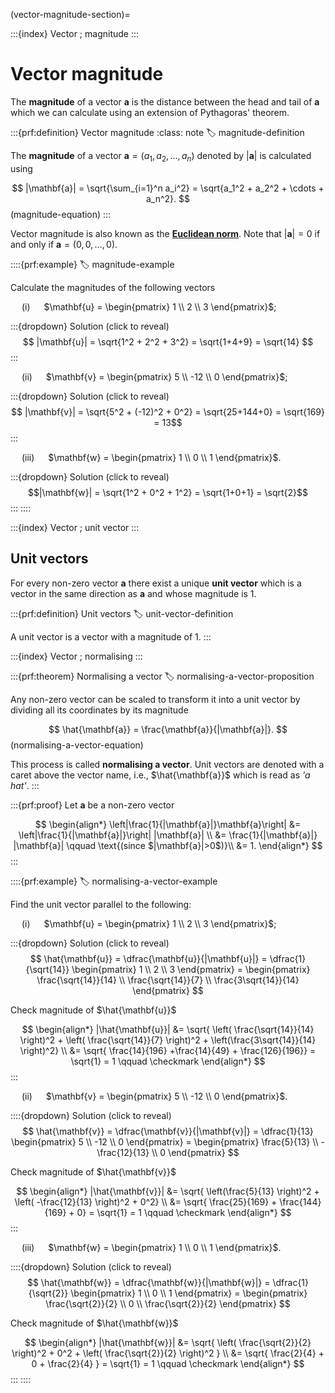 
(vector-magnitude-section)=

:::{index} Vector ; magnitude
:::

# Vector magnitude

The **magnitude** of a vector $\mathbf{a}$ is the distance between the head and tail of $\mathbf{a}$ which we can calculate using an extension of Pythagoras' theorem.

:::{prf:definition} Vector magnitude
:class: note
:label: magnitude-definition

The **magnitude** of a vector $\mathbf{a} = (a_1, a_2, \ldots, a_n)$ denoted by $|\mathbf{a}|$ is calculated using

$$ |\mathbf{a}| = \sqrt{\sum_{i=1}^n a_i^2} = \sqrt{a_1^2 + a_2^2 + \cdots + a_n^2}. $$(magnitude-equation)
:::

Vector magnitude is also known as the <a href="https://en.wikipedia.org/wiki/Norm_(mathematics)" target="_blank">**Euclidean norm**</a>. Note that $|\mathbf{a}|=0$ if and only if $\mathbf{a}=(0, 0, \ldots, 0)$.

::::{prf:example}
:label: magnitude-example

Calculate the magnitudes of the following vectors

&emsp; (i) &emsp; $\mathbf{u} = \begin{pmatrix} 1 \\ 2 \\ 3 \end{pmatrix}$;

:::{dropdown} Solution (click to reveal)
$$ |\mathbf{u}| = \sqrt{1^2 + 2^2 + 3^2} = \sqrt{1+4+9} = \sqrt{14} $$
:::

&emsp; (ii) &emsp; $\mathbf{v} = \begin{pmatrix} 5 \\ -12 \\ 0 \end{pmatrix}$;

:::{dropdown} Solution (click to reveal)
$$ |\mathbf{v}| = \sqrt{5^2 + (-12)^2 + 0^2} = \sqrt{25+144+0} = \sqrt{169} = 13$$
:::

&emsp; (iii) &emsp; $\mathbf{w} = \begin{pmatrix} 1 \\ 0 \\ 1 \end{pmatrix}$.

:::{dropdown} Solution (click to reveal)
$$|\mathbf{w}| = \sqrt{1^2 + 0^2 + 1^2} = \sqrt{1+0+1} = \sqrt{2}$$
:::
::::

:::{index} Vector ; unit vector
:::

## Unit vectors

For every non-zero vector $\mathbf{a}$ there exist a unique **unit vector** which is a vector in the same direction as $\mathbf{a}$ and whose magnitude is 1.

:::{prf:definition} Unit vectors
:label: unit-vector-definition

A unit vector is a vector with a magnitude of 1.
:::

:::{index} Vector ; normalising
:::

:::{prf:theorem} Normalising a vector
:label: normalising-a-vector-proposition

Any non-zero vector can be scaled to transform it into a unit vector by dividing all its coordinates by its magnitude

$$ \hat{\mathbf{a}} = \frac{\mathbf{a}}{|\mathbf{a}|}. $$(normalising-a-vector-equation)

This process is called **normalising a vector**. Unit vectors are denoted with a caret above the vector name, i.e., $\hat{\mathbf{a}}$ which is read as *'a hat'*.
:::

:::{prf:proof}
Let $\mathbf{a}$ be a non-zero vector

$$ \begin{align*}
    \left|\frac{1}{|\mathbf{a}|}\mathbf{a}\right| &= \left|\frac{1}{|\mathbf{a}|}\right| |\mathbf{a}| \\
    &= \frac{1}{|\mathbf{a}|} |\mathbf{a}| \qquad \text{(since $|\mathbf{a}|>0$)}\\
    &= 1.
\end{align*} $$
:::

::::{prf:example}
:label: normalising-a-vector-example

Find the unit vector parallel to the following:

&emsp; (i) &emsp; $\mathbf{u} = \begin{pmatrix} 1 \\ 2 \\ 3 \end{pmatrix}$;

:::{dropdown} Solution (click to reveal)
$$ \hat{\mathbf{u}} = \dfrac{\mathbf{u}}{|\mathbf{u}|} = \dfrac{1}{\sqrt{14}} \begin{pmatrix} 1 \\ 2 \\ 3 \end{pmatrix} = \begin{pmatrix} \frac{\sqrt{14}}{14} \\ \frac{\sqrt{14}}{7} \\ \frac{3\sqrt{14}}{14} \end{pmatrix} $$

Check magnitude of $\hat{\mathbf{u}}$

$$ \begin{align*}
    |\hat{\mathbf{u}}| &= \sqrt{ \left( \frac{\sqrt{14}}{14} \right)^2 + \left( \frac{\sqrt{14}}{7} \right)^2 + \left(\frac{3\sqrt{14}}{14} \right)^2} \\
    &= \sqrt{ \frac{14}{196} +\frac{14}{49} + \frac{126}{196}} = \sqrt{1} = 1 \qquad \checkmark
\end{align*} $$
:::

&emsp; (ii) &emsp; $\mathbf{v} = \begin{pmatrix} 5 \\ -12 \\ 0 \end{pmatrix}$.

::::{dropdown} Solution (click to reveal)
$$ \hat{\mathbf{v}} = \dfrac{\mathbf{v}}{|\mathbf{v}|} = \dfrac{1}{13} \begin{pmatrix} 5 \\ -12 \\ 0 \end{pmatrix} = \begin{pmatrix} \frac{5}{13} \\ -\frac{12}{13} \\ 0 \end{pmatrix} $$

Check magnitude of $\hat{\mathbf{v}}$

$$ \begin{align*}
    |\hat{\mathbf{v}}| &= \sqrt{ \left(\frac{5}{13} \right)^2 + \left( -\frac{12}{13} \right)^2 + 0^2} \\
    &= \sqrt{ \frac{25}{169} + \frac{144}{169} + 0} = \sqrt{1} = 1 \qquad \checkmark
\end{align*} $$
:::

&emsp; (iii) &emsp; $\mathbf{w} = \begin{pmatrix} 1 \\ 0 \\ 1 \end{pmatrix}$.

::::{dropdown} Solution (click to reveal)
$$ \hat{\mathbf{w}} = \dfrac{\mathbf{w}}{|\mathbf{w}|} = \dfrac{1}{\sqrt{2}} \begin{pmatrix} 1 \\ 0 \\ 1 \end{pmatrix} = \begin{pmatrix} \frac{\sqrt{2}}{2} \\ 0 \\ \frac{\sqrt{2}}{2} \end{pmatrix} $$

Check magnitude of $\hat{\mathbf{w}}$

$$ \begin{align*}
    |\hat{\mathbf{w}}| &= \sqrt{ \left( \frac{\sqrt{2}}{2} \right)^2 + 0^2 + \left( \frac{\sqrt{2}}{2} \right)^2 } \\
    &= \sqrt{ \frac{2}{4} + 0 + \frac{2}{4} } = \sqrt{1} = 1 \qquad \checkmark
\end{align*} $$
:::
::::
